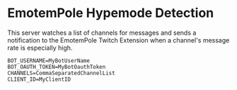 # EmotemPole Hypemode Detection
This server watches a list of channels for messages and sends a notification to the EmotemPole Twitch Extension when a channel's message rate is especially high.

```
BOT_USERNAME=MyBotUserName
BOT_OAUTH_TOKEN=MyBotOauthToken
CHANNELS=CommaSeparatedChannelList
CLIENT_ID=MyClientID
```
